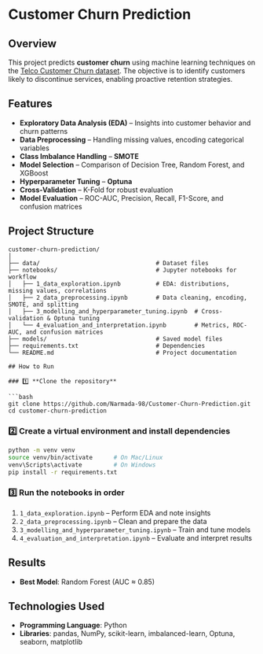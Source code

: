 # Customer Churn Prediction

## Overview

This project predicts **customer churn** using machine learning techniques on the [Telco Customer Churn dataset](https://www.kaggle.com/datasets/blastchar/telco-customer-churn). The objective is to identify customers likely to discontinue services, enabling proactive retention strategies.

## Features

* **Exploratory Data Analysis (EDA)** – Insights into customer behavior and churn patterns
* **Data Preprocessing** – Handling missing values, encoding categorical variables
* **Class Imbalance Handling** – **SMOTE**
* **Model Selection** – Comparison of Decision Tree, Random Forest, and XGBoost
* **Hyperparameter Tuning** – **Optuna** 
* **Cross-Validation** – K-Fold for robust evaluation
* **Model Evaluation** – ROC-AUC, Precision, Recall, F1-Score, and confusion matrices

## Project Structure

```text
customer-churn-prediction/
│
├── data/                                 # Dataset files 
├── notebooks/                            # Jupyter notebooks for workflow
│   ├── 1_data_exploration.ipynb          # EDA: distributions, missing values, correlations
│   ├── 2_data_preprocessing.ipynb        # Data cleaning, encoding, SMOTE, and splitting
│   ├── 3_modelling_and_hyperparameter_tuning.ipynb  # Cross-validation & Optuna tuning
│   └── 4_evaluation_and_interpretation.ipynb        # Metrics, ROC-AUC, and confusion matrices
├── models/                               # Saved model files
├── requirements.txt                      # Dependencies
└── README.md                             # Project documentation

## How to Run

### 1️⃣ **Clone the repository**

```bash
git clone https://github.com/Narmada-98/Customer-Churn-Prediction.git
cd customer-churn-prediction
```

### 2️⃣ **Create a virtual environment and install dependencies**

```bash
python -m venv venv
source venv/bin/activate      # On Mac/Linux
venv\Scripts\activate         # On Windows
pip install -r requirements.txt
```

### 3️⃣ **Run the notebooks in order**

1. `1_data_exploration.ipynb` – Perform EDA and note insights
2. `2_data_preprocessing.ipynb` – Clean and prepare the data
3. `3_modelling_and_hyperparameter_tuning.ipynb` – Train and tune models
4. `4_evaluation_and_interpretation.ipynb` – Evaluate and interpret results

## Results

* **Best Model**: Random Forest (AUC ≈ 0.85)

## Technologies Used

* **Programming Language**: Python
* **Libraries**: pandas, NumPy, scikit-learn, imbalanced-learn, Optuna, seaborn, matplotlib

